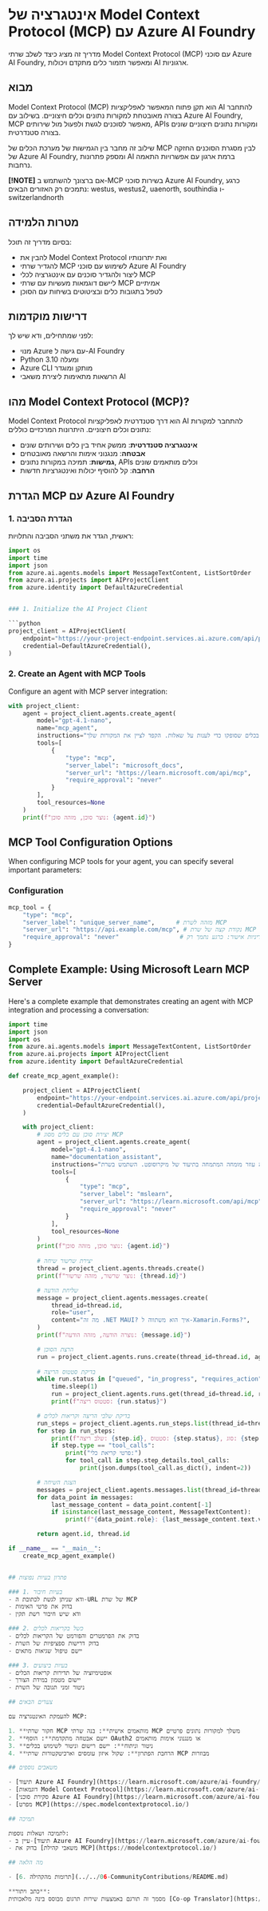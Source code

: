 <!--
CO_OP_TRANSLATOR_METADATA:
{
  "original_hash": "0d29a939f59d34de10d14433125ea8f5",
  "translation_date": "2025-07-13T23:58:02+00:00",
  "source_file": "05-AdvancedTopics/mcp-foundry-agent-integration/README.md",
  "language_code": "he"
}
-->
# אינטגרציה של Model Context Protocol (MCP) עם Azure AI Foundry

מדריך זה מציג כיצד לשלב שרתי Model Context Protocol (MCP) עם סוכני Azure AI Foundry, ומאפשר תזמור כלים מתקדם ויכולות AI ארגוניות.

## מבוא

Model Context Protocol (MCP) הוא תקן פתוח המאפשר לאפליקציות AI להתחבר בצורה מאובטחת למקורות נתונים וכלים חיצוניים. בשילוב עם Azure AI Foundry, MCP מאפשר לסוכנים לגשת ולפעול מול שירותים, APIs ומקורות נתונים חיצוניים שונים בצורה סטנדרטית.

שילוב זה מחבר בין הגמישות של מערכת הכלים של MCP לבין מסגרת הסוכנים החזקה של Azure AI Foundry, ומספק פתרונות AI ברמת ארגון עם אפשרויות התאמה נרחבות.

**[!NOTE]** אם ברצונך להשתמש ב-MCP בשירות סוכני Azure AI Foundry, כרגע נתמכים רק האזורים הבאים: westus, westus2, uaenorth, southindia ו-switzerlandnorth

## מטרות הלמידה

בסיום מדריך זה תוכל:

- להבין את Model Context Protocol ואת יתרונותיו
- להגדיר שרתי MCP לשימוש עם סוכני Azure AI Foundry
- ליצור ולהגדיר סוכנים עם אינטגרציה לכלי MCP
- ליישם דוגמאות מעשיות עם שרתי MCP אמיתיים
- לטפל בתגובות כלים ובציטוטים בשיחות עם הסוכן

## דרישות מוקדמות

לפני שמתחילים, ודא שיש לך:

- מנוי Azure עם גישה ל-AI Foundry
- Python 3.10 ומעלה
- Azure CLI מותקן ומוגדר
- הרשאות מתאימות ליצירת משאבי AI

## מהו Model Context Protocol (MCP)?

Model Context Protocol הוא דרך סטנדרטית לאפליקציות AI להתחבר למקורות נתונים וכלים חיצוניים. היתרונות המרכזיים כוללים:

- **אינטגרציה סטנדרטית**: ממשק אחיד בין כלים ושירותים שונים
- **אבטחה**: מנגנוני אימות והרשאה מאובטחים
- **גמישות**: תמיכה במקורות נתונים, APIs וכלים מותאמים שונים
- **הרחבה**: קל להוסיף יכולות ואינטגרציות חדשות

## הגדרת MCP עם Azure AI Foundry

### 1. הגדרת הסביבה

ראשית, הגדר את משתני הסביבה והתלויות:

```python
import os
import time
import json
from azure.ai.agents.models import MessageTextContent, ListSortOrder
from azure.ai.projects import AIProjectClient
from azure.identity import DefaultAzureCredential


### 1. Initialize the AI Project Client

```python
project_client = AIProjectClient(
    endpoint="https://your-project-endpoint.services.ai.azure.com/api/projects/your-project",
    credential=DefaultAzureCredential(),
)
```

### 2. Create an Agent with MCP Tools

Configure an agent with MCP server integration:

```python
with project_client:
    agent = project_client.agents.create_agent(
        model="gpt-4.1-nano", 
        name="mcp_agent", 
        instructions="אתה עוזר מועיל. השתמש בכלים שסופקו כדי לענות על שאלות. הקפד לציין את המקורות שלך.",
        tools=[
            {
                "type": "mcp",
                "server_label": "microsoft_docs",
                "server_url": "https://learn.microsoft.com/api/mcp",
                "require_approval": "never"
            }
        ],
        tool_resources=None
    )
    print(f"נוצר סוכן, מזהה סוכן: {agent.id}")
```

## MCP Tool Configuration Options

When configuring MCP tools for your agent, you can specify several important parameters:

### Configuration

```python
mcp_tool = {
    "type": "mcp",
    "server_label": "unique_server_name",      # מזהה לשרת MCP
    "server_url": "https://api.example.com/mcp", # נקודת קצה של שרת MCP
    "require_approval": "never"                 # מדיניות אישור: כרגע נתמך רק "never"
}
```

## Complete Example: Using Microsoft Learn MCP Server

Here's a complete example that demonstrates creating an agent with MCP integration and processing a conversation:

```python
import time
import json
import os
from azure.ai.agents.models import MessageTextContent, ListSortOrder
from azure.ai.projects import AIProjectClient
from azure.identity import DefaultAzureCredential

def create_mcp_agent_example():

    project_client = AIProjectClient(
        endpoint="https://your-endpoint.services.ai.azure.com/api/projects/your-project",
        credential=DefaultAzureCredential(),
    )

    with project_client:
        # יצירת סוכן עם כלים מסוג MCP
        agent = project_client.agents.create_agent(
            model="gpt-4.1-nano", 
            name="documentation_assistant", 
            instructions="אתה עוזר מומחה המתמחה בתיעוד של מיקרוסופט. השתמש בשרת MCP של Microsoft Learn כדי לחפש מידע מדויק ועדכני. תמיד ציין את המקורות שלך.",
            tools=[
                {
                    "type": "mcp",
                    "server_label": "mslearn",
                    "server_url": "https://learn.microsoft.com/api/mcp",
                    "require_approval": "never"
                }
            ],
            tool_resources=None
        )
        print(f"נוצר סוכן, מזהה סוכן: {agent.id}")    
        
        # יצירת שרשור שיחה
        thread = project_client.agents.threads.create()
        print(f"נוצר שרשור, מזהה שרשור: {thread.id}")

        # שליחת הודעה
        message = project_client.agents.messages.create(
            thread_id=thread.id, 
            role="user", 
            content="מה זה .NET MAUI? איך הוא משתווה ל-Xamarin.Forms?",
        )
        print(f"נוצרה הודעה, מזהה הודעה: {message.id}")

        # הרצת הסוכן
        run = project_client.agents.runs.create(thread_id=thread.id, agent_id=agent.id)
        
        # בדיקת סטטוס הריצה
        while run.status in ["queued", "in_progress", "requires_action"]:
            time.sleep(1)
            run = project_client.agents.runs.get(thread_id=thread.id, run_id=run.id)
            print(f"סטטוס ריצה: {run.status}")

        # בדיקת שלבי הריצה וקריאות לכלים
        run_steps = project_client.agents.run_steps.list(thread_id=thread.id, run_id=run.id)
        for step in run_steps:
            print(f"שלב ריצה: {step.id}, סטטוס: {step.status}, סוג: {step.type}")
            if step.type == "tool_calls":
                print("פרטי קריאת כלי:")
                for tool_call in step.step_details.tool_calls:
                    print(json.dumps(tool_call.as_dict(), indent=2))

        # הצגת השיחה
        messages = project_client.agents.messages.list(thread_id=thread.id, order=ListSortOrder.ASCENDING)
        for data_point in messages:
            last_message_content = data_point.content[-1]
            if isinstance(last_message_content, MessageTextContent):
                print(f"{data_point.role}: {last_message_content.text.value}")

        return agent.id, thread.id

if __name__ == "__main__":
    create_mcp_agent_example()


## פתרון בעיות נפוצות

### 1. בעיות חיבור
- ודא שניתן לגשת לכתובת ה-URL של שרת MCP
- בדוק את פרטי האימות
- ודא שיש חיבור רשת תקין

### 2. כשל בקריאות לכלים
- בדוק את הפרמטרים והפורמט של הקריאות לכלים
- בדוק דרישות ספציפיות של השרת
- יישם טיפול שגיאות מתאים

### 3. בעיות ביצועים
- אופטימיזציה של תדירות קריאות הכלים
- יישום מטמון במידת הצורך
- ניטור זמני תגובה של השרת

## צעדים הבאים

להעמקת האינטגרציה עם MCP:

1. **חקור שרתי MCP מותאמים אישית**: בנה שרתי MCP משלך למקורות נתונים פרטיים
2. **יישם אבטחה מתקדמת**: הוסף OAuth2 או מנגנוני אימות מותאמים
3. **ניטור וניתוח**: יישם רישום וניטור לשימוש בכלים
4. **הרחבת הפתרון**: שקול איזון עומסים וארכיטקטורות שרתי MCP מבוזרות

## משאבים נוספים

- [תיעוד Azure AI Foundry](https://learn.microsoft.com/azure/ai-foundry/)
- [דוגמאות Model Context Protocol](https://learn.microsoft.com/azure/ai-foundry/agents/how-to/tools/model-context-protocol-samples)
- [סקירת סוכני Azure AI Foundry](https://learn.microsoft.com/azure/ai-foundry/agents/)
- [מפרט MCP](https://spec.modelcontextprotocol.io/)

## תמיכה

לתמיכה ושאלות נוספות:
- עיין ב-[תיעוד Azure AI Foundry](https://learn.microsoft.com/azure/ai-foundry/)
- בדוק את [משאבי קהילת MCP](https://modelcontextprotocol.io/)

## מה הלאה

- [6. תרומות מהקהילה](../../06-CommunityContributions/README.md)

**כתב ויתור**:  
מסמך זה תורגם באמצעות שירות תרגום מבוסס בינה מלאכותית [Co-op Translator](https://github.com/Azure/co-op-translator). למרות שאנו שואפים לדיוק, יש לקחת בחשבון כי תרגומים אוטומטיים עלולים להכיל שגיאות או אי-דיוקים. המסמך המקורי בשפת המקור שלו נחשב למקור הסמכותי. למידע קריטי מומלץ להשתמש בתרגום מקצועי על ידי אדם. אנו לא נושאים באחריות לכל אי-הבנה או פרשנות שגויה הנובעת משימוש בתרגום זה.